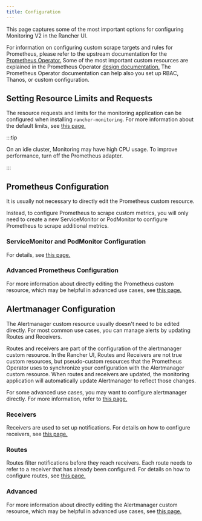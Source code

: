 ```yaml
---
title: Configuration
---
```


This page captures some of the most important options for configuring Monitoring V2 in the Rancher UI.

For information on configuring custom scrape targets and rules for Prometheus, please refer to the upstream documentation for the [Prometheus Operator.](https://github.com/prometheus-operator/prometheus-operator) Some of the most important custom resources are explained in the Prometheus Operator [design documentation.](https://github.com/prometheus-operator/prometheus-operator/blob/master/Documentation/design.md) The Prometheus Operator documentation can help also you set up RBAC, Thanos, or custom configuration.

## Setting Resource Limits and Requests

The resource requests and limits for the monitoring application can be configured when installing `rancher-monitoring`. For more information about the default limits, see [this page.](../reference-guides/monitoring-v2-configuration/helm-chart-options.md#configuring-resource-limits-and-requests)

:::tip

On an idle cluster, Monitoring may have high CPU usage. To improve performance, turn off the Prometheus adapter.

:::

## Prometheus Configuration

It is usually not necessary to directly edit the Prometheus custom resource.

Instead, to configure Prometheus to scrape custom metrics, you will only need to create a new ServiceMonitor or PodMonitor to configure Prometheus to scrape additional metrics.


### ServiceMonitor and PodMonitor Configuration

For details, see [this page.](../reference-guides/monitoring-v2-configuration/servicemonitors-and-podmonitors.md)

### Advanced Prometheus Configuration

For more information about directly editing the Prometheus custom resource, which may be helpful in advanced use cases, see [this page.](../how-to-guides/advanced-user-guides/monitoring-v2-configuration-guides/advanced-configuration/prometheus.md)

## Alertmanager Configuration

The Alertmanager custom resource usually doesn't need to be edited directly. For most common use cases, you can manage alerts by updating Routes and Receivers.

Routes and receivers are part of the configuration of the alertmanager custom resource. In the Rancher UI, Routes and Receivers are not true custom resources, but pseudo-custom resources that the Prometheus Operator uses to synchronize your configuration with the Alertmanager custom resource. When routes and receivers are updated, the monitoring application will automatically update Alertmanager to reflect those changes.

For some advanced use cases, you may want to configure alertmanager directly. For more information, refer to [this page.](../how-to-guides/advanced-user-guides/monitoring-v2-configuration-guides/advanced-configuration/alertmanager.md)

### Receivers

Receivers are used to set up notifications. For details on how to configure receivers, see [this page.](../reference-guides/monitoring-v2-configuration/receivers.md)
### Routes

Routes filter notifications before they reach receivers. Each route needs to refer to a receiver that has already been configured. For details on how to configure routes, see [this page.](../reference-guides/monitoring-v2-configuration/routes.md)

### Advanced

For more information about directly editing the Alertmanager custom resource, which may be helpful in advanced use cases, see [this page.](../how-to-guides/advanced-user-guides/monitoring-v2-configuration-guides/advanced-configuration/alertmanager.md)